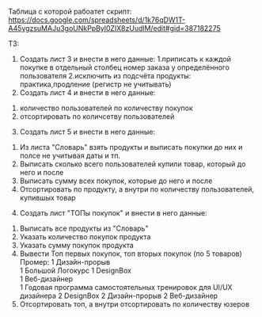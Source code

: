 Таблица с которой рабоатет скрипт:
https://docs.google.com/spreadsheets/d/1k76qDW1T-A45ygzsuMAJu3goUNkPpByl0ZIX8zUudlM/edit#gid=387182275

ТЗ:
1) Создать лист 3 и внести в него данные:
 1.приписать к каждой покупке в отдельный столбец
 номер заказа у определённого пользователя 
 2.исключить из подсчёта продукты: практика,продление (регистр не учитывать)
2) Создать лист 4 и внести в него данные:
 1. количество пользователей по количеству покупок
 2. отсортировать по количсетву пользователей
3) Создать лист 5 и внести в него данные:
 1. Из листа "Словарь" взять продукты и выписать покупки до них и полсе не учитывая даты и тп.
 2. Выписать сколько всего пользователей купили товар, который до него и после
 3. Выписать сумму всех покупок, которые до него и после
 4. Отсортировать по продукту, а внутри по количеству пользователей, купившых товар
4) Создать лист "ТОПы покупок" и внести в него данные:
 1. Выписать все продукты из "Словарь"
 2. Указать количество покупок продукта
 3. Указать сумму покупок продукта
 4. Вывести Топ первых покупок, топ вторых покупок (по 5 товаров)
 Промер:
	1	Дизайн-прорыв	
	1	Большой Логокурс
	1	DesignBox	
	1	Веб-дизайнер	
	1	Годовая программа самостоятельных тренировок для UI/UX дизайнера
	2	DesignBox
	2	Дизайн-прорыв
	2	Веб-дизайнер
 5. Отсортировать топ, а внутри отсортировать по количеству юзеров